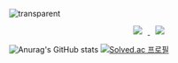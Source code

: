 ![transparent](https://capsule-render.vercel.app/api?type=waving&color=0:beebfd,100:9ec5d5&text=Youngcheon&height=200&fontSize=60&animation=twinkling)
<br>

<p align="center">
<a href="https://www.instagram.com/0thounsandboy/">
    <img 
        src="http://img.shields.io/badge/-instagram-333333?style=flat&logo=Instagram&link=https://www.instagram.com/0thousandboy/"
        style="height : auto; margin-left : 10px; margin-right : 10px;"/>
</a>
<a href="https://velog.io/@youngcheon">
    <img 
        src="http://img.shields.io/badge/-Velog-00aaa7?style=flat&logo=Vector Logo Zone&link=https://velog.io/@youngcheon"
        style="height : auto; margin-left : 10px; margin-right : 10px;"/>
</a>
</p>

![Anurag's GitHub stats](https://github-readme-stats.vercel.app/api?username=youngcheon&show_icons=true&theme=highcontrast)
[![Solved.ac
프로필](http://mazassumnida.wtf/api/v2/generate_badge?boj=rla1371)](https://solved.ac/rla1371)
